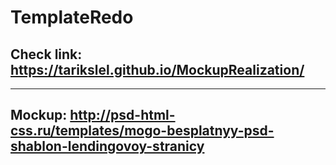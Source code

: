 # TemplateRedo

## Check link: https://tarikslel.github.io/MockupRealization/
---
## Mockup: http://psd-html-css.ru/templates/mogo-besplatnyy-psd-shablon-lendingovoy-stranicy
